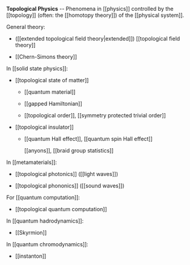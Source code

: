 **Topological Physics** -- Phenomena in [[physics]] controlled by the [[topology]] (often: the [[homotopy theory]]) of the [[physical system]].

General theory:

* ([[extended topological field theory|extended]]) [[topological field theory]]

* [[Chern-Simons theory]]

In [[solid state physics]]:

* [[topological state of matter]]

  * [[quantum material]]

  * [[gapped Hamiltonian]]

  * [[topological order]], [[symmetry protected trivial order]]

* [[topological insulator]]

  * [[quantum Hall effect]], [[quantum spin Hall effect]]

    [[anyons]], [[braid group statistics]]

In [[metamaterials]]:

  * [[topological photonics]] ([[light waves]])

  * [[topological phononics]] ([[sound waves]])

For [[quantum computation]]:

* [[topological quantum computation]]

In [[quantum hadrodynamics]]:

* [[Skyrmion]]

In [[quantum chromodynamics]]:

* [[instanton]]
